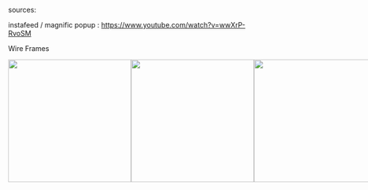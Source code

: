 sources:

instafeed / magnific popup :
https://www.youtube.com/watch?v=wwXrP-RvoSM

Wire Frames 
<div style="display: inline-flex">
  <kbd><img src="https://user-images.githubusercontent.com/42528266/50569456-8f89e300-0d1a-11e9-8a5b-b85b550dbb0f.png" width="250"/></kbd>     <kbd><img src="https://user-images.githubusercontent.com/42528266/50569461-a2041c80-0d1a-11e9-8219-1b2cbc8ed87a.png" width="250"/></kbd>     <kbd><img src="https://user-images.githubusercontent.com/42528266/50569471-c7912600-0d1a-11e9-967b-bc516e459a3c.png" width="250"/></kbd>
</div>

